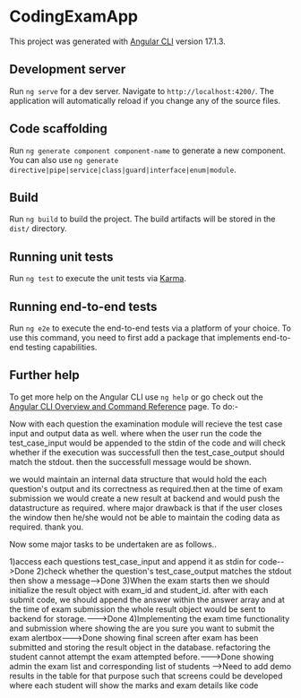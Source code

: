 # CodingExamApp

This project was generated with [Angular CLI](https://github.com/angular/angular-cli) version 17.1.3.

## Development server

Run `ng serve` for a dev server. Navigate to `http://localhost:4200/`. The application will automatically reload if you change any of the source files.

## Code scaffolding

Run `ng generate component component-name` to generate a new component. You can also use `ng generate directive|pipe|service|class|guard|interface|enum|module`.

## Build

Run `ng build` to build the project. The build artifacts will be stored in the `dist/` directory.

## Running unit tests

Run `ng test` to execute the unit tests via [Karma](https://karma-runner.github.io).

## Running end-to-end tests

Run `ng e2e` to execute the end-to-end tests via a platform of your choice. To use this command, you need to first add a package that implements end-to-end testing capabilities.

## Further help

To get more help on the Angular CLI use `ng help` or go check out the [Angular CLI Overview and Command Reference](https://angular.io/cli) page.
To do:-

Now with each question the examination module will recieve the test case input and output data as well.
where when the user run the code the test_case_input would be appended to the stdin of the code and will check whether if the execution was successfull then the test_case_output should match the stdout. then the successfull message would be shown. 

we would maintain an internal data structure that would hold the each question's output and its correctness as required.then at the time of exam submission we would create a new result at backend and would push the datastructure as required.
where major drawback is that if the user closes the window then he/she would not be able to maintain the coding data as required. thank you.

Now some major tasks to be undertaken are as follows..

1)access each questions test_case_input and append it as stdin for code-->Done
2)check whether the question's test_case_output matches the stdout then show a message-->Done
3)When the exam starts then we should initialize the result object with exam_id and student_id. after with each submit code, we should append the answer within the answer array and at the time of exam submission the whole result object would be sent to backend for storage.--->Done
4)Implementing the exam time functionality and submission
    where showing the are you sure you want to submit the exam alertbox--->Done
    showing final screen after exam has been submitted and storing the result object in the database.
    refactoring the student cannot attempt the exam attempted before.--->Done
    showing admin the exam list and corresponding list of students -->Need to add demo results in the table for that purpose such that screens could be developed
    where each student will show the marks and exam details like code 